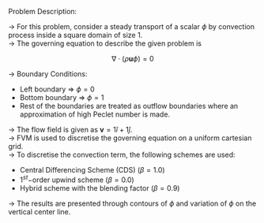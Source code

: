 Problem Description:  

-> For this problem, consider a steady transport of a scalar $\phi$ by convection process inside a square domain of size $1$.  
-> The governing equation to describe the given problem is

$$\nabla \cdot \left( \rho \mathbf{u} \phi \right) = 0 $$

-> Boundary Conditions:
  - Left boundary => $\phi = 0$
  - Bottom boundary => $\phi = 1$
  - Rest of the boundaries are treated as outflow boundaries where an approximation of high Peclet number is made.  

-> The flow field is given as $\mathbf{v} = 1 \hat{i} + 1 \hat{j}$.    
-> FVM is used to discretise the governing equation on a uniform cartesian grid.  
-> To discretise the convection term, the following schemes are used:
  - Central Differencing Scheme (CDS) $\left( \beta = 1.0 \right)$
  - $1^{st}-$order upwind scheme $\left( \beta = 0.0 \right)$
  - Hybrid scheme with the blending factor $\left( \beta = 0.9 \right)$ 

-> The results are presented through contours of $\phi$ and variation of $\phi$ on the vertical center line.  
